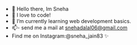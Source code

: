 - 👋 Hello there, Im Sneha
- 👀 I love to code!
- 🌱 I’m currently learning web development basics.
- 📫- send me a mail at snehadalal06@gmail.com
- Find me on Instagram:@sneha_jain83 ✨

<!---
SnehaJainM/SnehaJainM is a  special ✨ repository because its `README.md` (this file) appears on your GitHub profile.
You can click the Preview link to take a look at your changes.
--->
